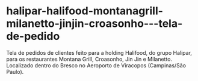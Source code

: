 # halipar-halifood-montanagrill-milanetto-jinjin-croasonho---tela-de-pedido
Tela de pedidos de clientes feito para a holding Halifood, do grupo Halipar, para os restaurantes Montana Grill, Croasonho, Jin Jin e Milanetto. Localizado dentro do Bresco no Aeroporto de Viracopos (Campinas/São Paulo). 
